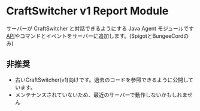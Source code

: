 # CraftSwitcher v1 Report Module
サーバーが CraftSwitcher と対話できるようにする Java Agent モジュールです<br>
[API](src%2Fmain%2Fjava%2Fcom%2Fgmail%2Fnecnionch%2Fmyapp%2Fcraftswitcherreportmodule%2Fv1%2FCraftSwitcherAPI.java)やコマンドとイベントをサーバーに追加します。(SpigotとBungeeCordのみ)

## 非推奨
- 古いCraftSwitcher(v1)向けです。過去のコードを参照できるように公開しています。
- メンテナンスされていないため、最近のサーバーで動作しないかもしれません
